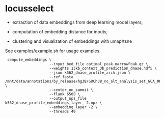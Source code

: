 # locusselect

* extraction of data embeddings from deep learning model layers;

* computation of embedding distance for inputs;

* clustering and visualization of embeddings  with umap/tsne 

See examples/example.sh for usage examples. 

```
 compute_embeddings \
                    --input_bed_file optimal_peak.narrowPeak.gz \
                    --weights 13kb_context_3b_prediction_dnase.hdf5 \
                    --json k562_dnase_profile_arch.json \
                    --ref_fasta /mnt/data/annotations/by_release/hg38/GRCh38_no_alt_analysis_set_GCA_000001405.15.fasta \
                    --center_on_summit \
                    --flank 6500 \
                    --output_npz_file k562_dnase_profile_embeddings_layer_-2.npz \
                    --embedding_layer -2 \
                    --threads 40

```
